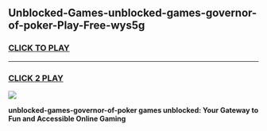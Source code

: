
## Unblocked-Games-unblocked-games-governor-of-poker-Play-Free-wys5g
<h3>
<a href="https://premium76.site?title=unblocked-games-governor-of-poker&ref=18A1">CLICK TO PLAY</a></h3>
<hr>

<h3>
<a href="https://premium76.site?title=unblocked-games-governor-of-poker&ref=18A1">CLICK 2 PLAY</a>
  
</h3>

<a href="https://premium76.site?title=unblocked-games-governor-of-poker&ref=18A1"><img src="https://clearcache.store/games.png"></a>


**unblocked-games-governor-of-poker games unblocked: Your Gateway to Fun and Accessible Online Gaming**
